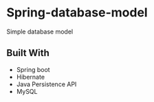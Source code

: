 # Spring-database-model
Simple database model

## Built With

* Spring boot
* Hibernate
* Java Persistence API
* MySQL
